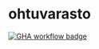 # ohtuvarasto
[![GHA workflow badge](https://github.com/h43wre534we42t/ohtuvarasto/workflows/CI/badge.svg)](https://github.com/h43wre534we42t/ohtuvarasto/actions)
